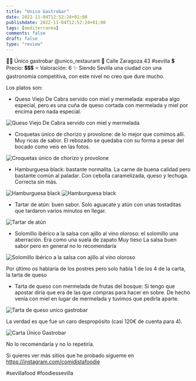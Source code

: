 ```yaml
---
title: "Unico Gastrobar"
date: 2022-11-04T12:52:24+01:00
publishdate: 2022-11-04T12:52:24+01:00
tags: [mediterranea]
comments: false
draft: false
type: "review"
---
```


👨‍🍳 Único gastrobar @unico_restaurant
📍 Calle Zaragoza 43 #sevilla
💲 Precio: 💲💲💲
⭐ Valoración: 6
✨ Siendo Sevilla una ciudad con una gastronomía competitiva, con este nivel no creo que dure mucho.

Los platos son:
- Queso Viejo De Cabra servido con miel y mermelada: esperaba algo especial, pero es una cuña de queso cortada con mermelada y miel por encima pero nada especial.

![Queso Viejo De Cabra servido con miel y mermelada](images/queso.webp)

- Croquetas único de chorizo y provolone: de lo mejor que comimos allí. Muy ricas de sabor. El rebozado se quedaba con su forma a pesar del bocado como veis en las fotos.

![Croquetas único de chorizo y provolone](images/detallecroquetas.webp)

- Hamburguesa black: bastante normalita. La carne de buena calidad pero bastante común al paladar. Con cebolla caramelizada, queso y lechuga. Correcta sin más.

![Hamburguesa black](images/burgerpatatas.webp)
![Hamburguesa black](images/burger.webp)

- Tartar de atún: buen sabor. Solo aguacate y atún con unas tostaditas que tardaron varios minutos en llegar.

![Tartar de atún](images/tartaratun.webp)

- Solomillo ibérico a la salsa con ajillo al vino oloroso: el solomillo una aberración. Era como una suela de zapato Muy tieso La salsa buen sabor pero en general no lo recomendaría

![Solomillo ibérico a la salsa con ajillo al vino oloroso](images/solomillo.webp)

Por último os hablaría de los postres pero solo había 1 de los 4 de la carta, la tarta de queso

- Tarta de queso con mermelada de frutas del bosque: Si tengo que apostar diría que era de las que compras para hacer en sobre. De hecho venía con miel en lugar de mermelada y tuvimos que pedirla aparte.

![Tarta de queso unico gastrobar](images/tartaqueso.webp)

La verdad es que fue un caro despropósito (casi 120€ de cuenta para 4).

![Carta Único Gastrobar](images/carta.webp)

No lo recomendaría y no lo repetiría.

Si quieres ver más sitios que he probado sígueme en https://instagram.com/comidistafoodie

#sevillafood #foodiessevilla